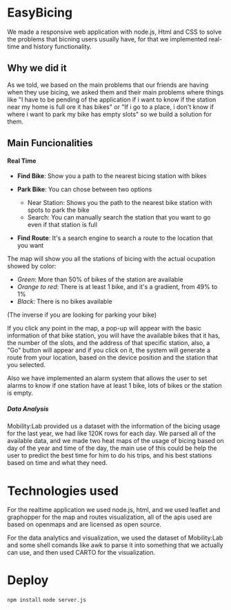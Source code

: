 # EasyBicing

We made a responsive web application with node.js, Html and CSS to solve the problems that bicning users usually have, for that we implemented real-time and history functionality.

## Why we did it

As we told, we based on the main problems that our friends are having when they use bicing, we asked them and their main problems where things like "I have to be pending of the application if i want to know if the station near my home is full ore it has bikes" or "If i go to a place, i don't know if where i want to park my bike has empty slots" so we build a solution for them.

## Main Funcionalities

#### Real Time

* __Find Bike__: Show you a path to the nearest bicing station with bikes
* __Park Bike__: You can chose between two options
  * Near Station: Shows you the path to the nearest bike station with spots to park the bike
  * Search: You can manually search the station that you want to go even if that station is full
  
* __Find Route__: It's a search engine to search a route to the location that you want

The map will show you all the stations of bicing with the actual ocupation showed by color:
  
  * *Green*: More than 50% of bikes of the station are available
  * *Orange to red*: There is at least 1 bike, and it's a gradient, from 49% to 1%
  * *Black*: There is no bikes available
  
  (The inverse if you are looking for parking your bike)
  
 If you click any point in the map, a pop-up will appear with the basic information of that bike station, you will have the available bikes that it has, the number of the slots, and the address of that specific station, also, a "Go" button will appear and if you click on it, the system will generate a route from your location, based on the device position and the station that you selected.
 
 Also we have implemented an alarm system that allows the user to set alarms to know if one station have at least 1 bike, lots of bikes or the station is empty.
 
##### Data Analysis

  Mobility:Lab provided us a dataset with the information of the bicing usage for the last year, we had like 120K rows for each day. We parsed all of the available data, and we made two heat maps of the usage of bicing based on day of the year and time of the day, the main use of this could be help the user to predict the best time for him to do his trips, and his best stations based on time and what they need.
  
# Technologies used

  For the realtime application we used node.js, html, and we used leaflet and graphopper for the map and routes visualization, all of the apis used are based on openmaps and are licensed as open source.
  
  For the data analytics and visualization, we used the dataset of Mobility:Lab and some shell comands like awk to parse it into something that we actually can use, and then used CARTO for the visualization.

# Deploy

``` npm install ```
``` node server.js ```
